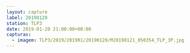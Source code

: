 ```yaml
---
layout: capture
label: 20190120
station: TLP3
date: 2019-01-20 21:00:00+00:00
capturas:
  - imagem: TLP3/2019/201901/20190120/M20190121_050354_TLP_3P.jpg
---
```

